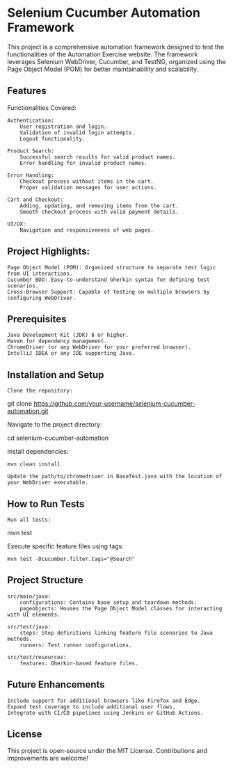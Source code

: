 # Selenium Cucumber Automation Framework

This project is a comprehensive automation framework designed to test the functionalities of the Automation Exercise website. The framework leverages Selenium WebDriver, Cucumber, and TestNG, organized using the Page Object Model (POM) for better maintainability and scalability.
## Features
Functionalities Covered:

    Authentication:
        User registration and login.
        Validation of invalid login attempts.
        Logout functionality.

    Product Search:
        Successful search results for valid product names.
        Error handling for invalid product names.

    Error Handling:
        Checkout process without items in the cart.
        Proper validation messages for user actions.

    Cart and Checkout:
        Adding, updating, and removing items from the cart.
        Smooth checkout process with valid payment details.

    UI/UX:
        Navigation and responsiveness of web pages.

## Project Highlights:

    Page Object Model (POM): Organized structure to separate test logic from UI interactions.
    Cucumber BDD: Easy-to-understand Gherkin syntax for defining test scenarios.
    Cross-Browser Support: Capable of testing on multiple browsers by configuring WebDriver.

## Prerequisites

    Java Development Kit (JDK) 8 or higher.
    Maven for dependency management.
    ChromeDriver (or any WebDriver for your preferred browser).
    IntelliJ IDEA or any IDE supporting Java.

## Installation and Setup

    Clone the repository:

git clone https://github.com/your-username/selenium-cucumber-automation.git

Navigate to the project directory:

cd selenium-cucumber-automation

Install dependencies:

    mvn clean install

    Update the path/to/chromedriver in BaseTest.java with the location of your WebDriver executable.

## How to Run Tests

    Run all tests:

mvn test

Execute specific feature files using tags:

    mvn test -Dcucumber.filter.tags="@Search"

## Project Structure

    src/main/java:
        configurations: Contains base setup and teardown methods.
        pageobjects: Houses the Page Object Model classes for interacting with UI elements.

    src/test/java:
        steps: Step definitions linking feature file scenarios to Java methods.
        runners: Test runner configurations.

    src/test/resources:
        features: Gherkin-based feature files.

## Future Enhancements

    Include support for additional browsers like Firefox and Edge.
    Expand test coverage to include additional user flows.
    Integrate with CI/CD pipelines using Jenkins or GitHub Actions.

## License

This project is open-source under the MIT License. Contributions and improvements are welcome!
